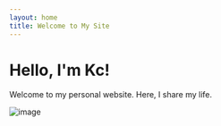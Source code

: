 ```yaml
---
layout: home
title: Welcome to My Site
---
```


# Hello, I'm Kc!

Welcome to my personal website. Here, I share my life.

![image](https://github.com/user-attachments/assets/a61f7bcd-17cd-4ec7-8667-0568c7fdac1c)

